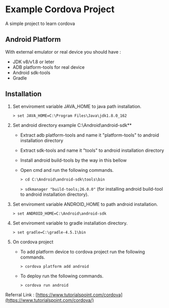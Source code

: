 # Example Cordova Project
A simple project to learn cordova

## Android Platform
With external emulator or real device you should have :
* JDK v8/v1.8 or leter
* ADB platform-tools for real device
* Android sdk-tools
* Gradle

## Installation
1. Set enviroment variable JAVA_HOME to java path installation.

    `> set JAVA_HOME=C:\Program Files\Java\jdk1.8.0_162`

2. Set android directory example C:\Android\android-sdk**
    * Extract adb platform-tools and name it "platform-tools" to android installation directory
    * Extract sdk-tools and name it "tools" to android installation directory
    * Install android build-tools by the way in this bellow
    * Open cmd and run the following commands.
    
        `> cd C:\Android\android-sdk\tools\bin`
            
        `> sdkmanager "build-tools;26.0.0"` (for installing android build-tool to android installation directory).

3. Set enviroment variable ANDROID_HOME to path android installation.
    
    `> set ANDROID_HOME=C:\Android\android-sdk`

4. Set enviroment variable to gradle installation directory.

    `> set gradle=C:\gradle-4.5.1\bin`

5. On cordova project
    * To add platform device to cordova project run the following commands.
    
        `> cordova platform add android`
    * To deploy run the following commands.
    
        `> cordova run android `

Referral Link : [https://www.tutorialspoint.com/cordova](https://www.tutorialspoint.com/cordova/)
